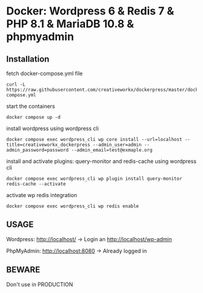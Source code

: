# Docker: Wordpress 6 & Redis 7 & PHP 8.1 & MariaDB 10.8 & phpmyadmin 

## Installation

fetch docker-compose.yml file

```
curl -L https://raw.githubusercontent.com/creativeworkx/dockerpress/master/docker-compose.yml
```

start the containers

```
docker compose up -d
```

install wordpress using wordpress cli

```
docker compose exec wordpress_cli wp core install --url=localhost --title=creativeworkx_dockerpress --admin_user=admin --admin_password=password --admin_email=test@exmaple.org
```

install and activate plugins: query-monitor and redis-cache using wordpress cli

```
docker compose exec wordpress_cli wp plugin install query-monitor redis-cache --activate
```

activate wp redis integration

```
docker compose exec wordpress_cli wp redis enable
```

## USAGE
Wordpress: [http://localhost/](http://localhost) -> Login an [http://localhost/wp-admin](http://localhost)

PhpMyAdmin: [http://localhost:8080](http://localhost:8080) -> Already logged in

## BEWARE
Don't use in PRODUCTION